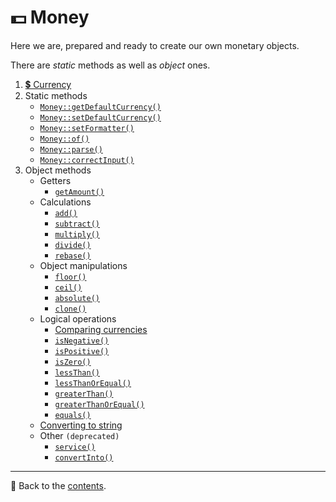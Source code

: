 # 💵 Money
Here we are, prepared and ready to create our own monetary objects.

There are *static* methods as well as *object* ones.

1. [💲 Currency](/docs/04_money/currency.md)
2. Static methods
   - [`Money::getDefaultCurrency()`](/docs/04_money/static/getDefaultCurrency.md)
   - [`Money::setDefaultCurrency()`](/docs/04_money/static/setFormatter.md)
   - [`Money::setFormatter()`](/docs/04_money/static/setDefaultCurrency.md)
   - [`Money::of()`](/docs/04_money/static/of.md)
   - [`Money::parse()`](/docs/04_money/static/parse.md)
   - [`Money::correctInput()`](/docs/04_money/static/correctInput.md)
3. Object methods
    - Getters
        - [`getAmount()`](/docs/04_money/object/getAmount.md)
    - Calculations
        - [`add()`](/docs/04_money/object/add.md)
        - [`subtract()`](/docs/04_money/object/subtract.md)
        - [`multiply()`](/docs/04_money/object/multiply.md)
        - [`divide()`](/docs/04_money/object/divide.md)
        - [`rebase()`](/docs/04_money/object/rebase.md)
    - Object manipulations
        - [`floor()`](/docs/04_money/object/floor.md)
        - [`ceil()`](/docs/04_money/object/ceil.md)
        - [`absolute()`](/docs/04_money/object/absolute.md)
        - [`clone()`](/docs/04_money/object/clone.md)
    - Logical operations
        - [Comparing currencies](/docs/04_money/object/comparing_currencies.md)
        - [`isNegative()`](/docs/04_money/object/isNegative.md)
        - [`isPositive()`](/docs/04_money/object/isPositive.md)
        - [`isZero()`](/docs/04_money/object/isZero.md)
        - [`lessThan()`](/docs/04_money/object/lessThan.md)
        - [`lessThanOrEqual()`](/docs/04_money/object/lessThanOrEqual.md)
        - [`greaterThan()`](/docs/04_money/object/greaterThan.md)
        - [`greaterThanOrEqual()`](/docs/04_money/object/greaterThanOrEqual.md)
        - [`equals()`](/docs/04_money/object/equals.md)
    - [Converting to string](/docs/02_formatting/README.md#other-to-string-methods)
    - Other `(deprecated)`
        - [`service()`](/docs/04_money/object/service.md)
        - [`convertInto()`](/docs/04_money/object/convertInto.md)

---

📌 Back to the [contents](/README.md#table-of-contents).
